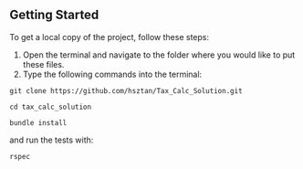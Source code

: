 ## Getting Started

To get a local copy of the project, follow these steps:

1. Open the terminal and navigate to the folder where you would like to put these files.
2. Type the following commands into the terminal:

```
git clone https://github.com/hsztan/Tax_Calc_Solution.git
```

```
cd tax_calc_solution
```

```
bundle install
```

and run the tests with:

```
rspec
```
